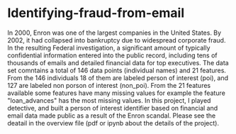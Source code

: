 # Identifying-fraud-from-email 
In 2000, Enron was one of the largest companies in the United States. By 2002, it had collapsed into bankruptcy due to widespread corporate fraud. In the resulting Federal investigation, a significant amount of typically confidential information entered into the public record, including tens of thousands of emails and detailed financial data for top executives. The data set comntains a total of 146 data points (individual names) and 21 features. From the 146 individuals 18 of them are labeled person of interest (poi), and 127 are labeled non porson of interest (non_poi). From the 21 features available some features have many missing values for example the feature "loan_advances" has the most missing values. In this project, I played detective, and built a person of interest identifier based on financial and email data made public as a result of the Enron scandal. Please see the deatail in the overview file (pdf or ipynb about the details of the project).
